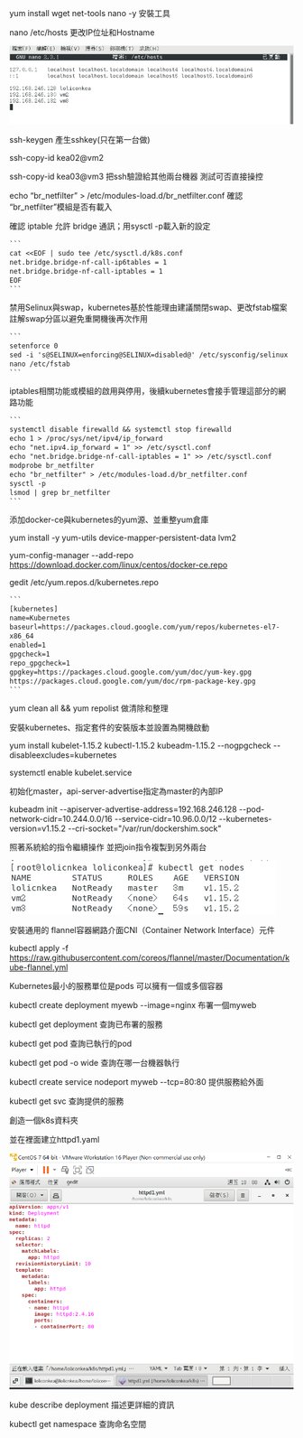 yum install wget net-tools nano -y 安裝工具

nano /etc/hosts 更改IP位址和Hostname

![GITHUB](https://github.com/loliconkea/Docker/blob/main/image/Kubernetes-01.png) 

ssh-keygen 產生sshkey(只在第一台做)

ssh-copy-id kea02@vm2

ssh-copy-id kea03@vm3 把ssh驗證給其他兩台機器 測試可否直接操控

echo “br_netfilter” > /etc/modules-load.d/br_netfilter.conf 確認 “br_netfilter”模組是否有載入

確認 iptable 允許 bridge 通訊；用sysctl -p載入新的設定

    ```
    cat <<EOF | sudo tee /etc/sysctl.d/k8s.conf
    net.bridge.bridge-nf-call-ip6tables = 1
    net.bridge.bridge-nf-call-iptables = 1
    EOF
    ```

禁用Selinux與swap，kubernetes基於性能理由建議關閉swap、更改fstab檔案註解swap分區以避免重開機後再次作用

    ```
    setenforce 0
    sed -i 's@SELINUX=enforcing@SELINUX=disabled@' /etc/sysconfig/selinux
    nano /etc/fstab
    ```
iptables相關功能或模組的啟用與停用，後續kubernetes會接手管理這部分的網路功能

    ```
    systemctl disable firewalld && systemctl stop firewalld
    echo 1 > /proc/sys/net/ipv4/ip_forward
    echo "net.ipv4.ip_forward = 1" >> /etc/sysctl.conf
    echo "net.bridge.bridge-nf-call-iptables = 1" >> /etc/sysctl.conf
    modprobe br_netfilter
    echo "br_netfilter" > /etc/modules-load.d/br_netfilter.conf
    sysctl -p
    lsmod | grep br_netfilter
    ```
添加docker-ce與kubernetes的yum源、並重整yum倉庫

yum install -y yum-utils device-mapper-persistent-data lvm2

yum-config-manager --add-repo https://download.docker.com/linux/centos/docker-ce.repo

gedit /etc/yum.repos.d/kubernetes.repo

    ```
    [kubernetes]
    name=Kubernetes
    baseurl=https://packages.cloud.google.com/yum/repos/kubernetes-el7-x86_64
    enabled=1
    gpgcheck=1
    repo_gpgcheck=1
    gpgkey=https://packages.cloud.google.com/yum/doc/yum-key.gpg https://packages.cloud.google.com/yum/doc/rpm-package-key.gpg
    ```
yum clean all && yum repolist 做清除和整理

安裝kubernetes、指定套件的安裝版本並設置為開機啟動

yum install kubelet-1.15.2 kubectl-1.15.2 kubeadm-1.15.2 --nogpgcheck --disableexcludes=kubernetes

systemctl enable kubelet.service

初始化master，api-server-advertise指定為master的內部IP

kubeadm init --apiserver-advertise-address=192.168.246.128 --pod-network-cidr=10.244.0.0/16 --service-cidr=10.96.0.0/12 --kubernetes-version=v1.15.2 --cri-socket="/var/run/dockershim.sock"

照著系統給的指令繼續操作 並把join指令複製到另外兩台

![GITHUB](https://github.com/loliconkea/Docker/blob/main/image/Kubernetes-02.png)

安裝通用的 flannel容器網路介面CNI（Container Network Interface）元件

kubectl apply -f https://raw.githubusercontent.com/coreos/flannel/master/Documentation/kube-flannel.yml

Kubernetes最小的服務單位是pods 可以擁有一個或多個容器

kubectl create deployment myewb --image=nginx 布署一個myweb

kubectl get deployment 查詢已布署的服務

kubectl get pod 查詢已執行的pod

kubectl get pod -o wide 查詢在哪一台機器執行

 kubectl create service nodeport myweb --tcp=80:80 提供服務給外面
 
 kubectl get svc 查詢提供的服務

創造一個k8s資料夾

並在裡面建立httpd1.yaml

![GITHUB](https://github.com/loliconkea/Docker/blob/main/image/Kubernetes-03.png)

kube describe deployment 描述更詳細的資訊

kubectl get namespace 查詢命名空間


